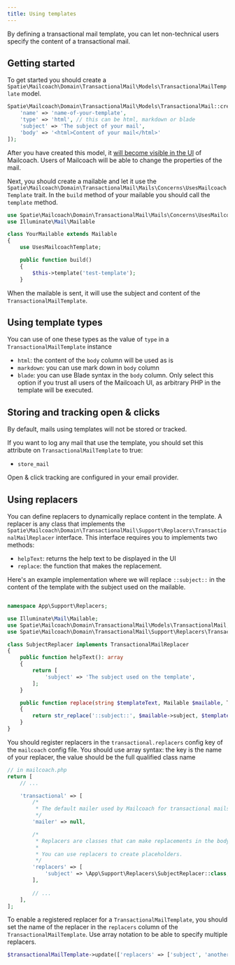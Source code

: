 ```yaml
---
title: Using templates
---
```


By defining a transactional mail template, you can let non-technical users specify the content of a transactional mail.

## Getting started

To get started you should create a `Spatie\Mailcoach\Domain\TransactionalMail\Models\TransactionalMailTemplate` model.

```php
Spatie\Mailcoach\Domain\TransactionalMail\Models\TransactionalMail::create([
    'name' => 'name-of-your-template',
    'type' => 'html', // this can be html, markdown or blade
    'subject' => 'The subject of your mail',
    'body' => '<html>Content of your mail</html>'
]);
```

After you have created this model, it [will become visible in the UI](/docs/laravel-mailcoach/v5/using-mailcoach/transactional#defining-transactional-mail-templates) of Mailcoach. Users of Mailcoach will be able to change the properties of the mail.

Next, you should create a mailable and let it use the `Spatie\Mailcoach\Domain\TransactionalMail\Mails\Concerns\UsesMailcoachTemplate` trait. In the `build` method of your mailable you should call the `template` method.

```php
use Spatie\Mailcoach\Domain\TransactionalMail\Mails\Concerns\UsesMailcoachTemplate
use Illuminate\Mail\Mailable

class YourMailable extends Mailable
{
    use UsesMailcoachTemplate;

    public function build()
    {
        $this->template('test-template');
    }
```

When the mailable is sent, it will use the subject and content of the `TransactionalMailTemplate`.

## Using template types

You can use of one these types as the value of `type` in a `TransactionalMailTemplate` instance

- `html`: the content of the `body` column will be used as is
- `markdown`: you can use mark down in  `body` column
- `blade`: you can use Blade syntax in the `body` column. Only select this option if you trust all users of the Mailcoach UI, as arbitrary PHP in the template will be executed.

## Storing and tracking open & clicks

By default, mails using templates will not be stored or tracked.

If you want to log any mail that use the template, you should set this attribute on `TransactionalMailTemplate` to true:

- `store_mail`

Open & click tracking are configured in your email provider.

## Using replacers

You can define replacers to dynamically replace content in the template. A replacer is any class that implements the `Spatie\Mailcoach\Domain\TransactionalMail\Support\Replacers\TransactionalMailReplacer` interface. This interface requires you to implements two methods:

- `helpText`: returns the help text to be displayed in the UI
- `replace`: the function that makes the replacement.

Here's an example implementation where we will replace `::subject::` in the content of the template with the subject used on the mailable.

```php

namespace App\Support\Replacers;

use Illuminate\Mail\Mailable;
use Spatie\Mailcoach\Domain\TransactionalMail\Models\TransactionalMail;
use Spatie\Mailcoach\Domain\TransactionalMail\Support\Replacers\TransactionalMailReplacer;

class SubjectReplacer implements TransactionalMailReplacer
{
    public function helpText(): array
    {
        return [
            'subject' => 'The subject used on the template',
        ];
    }

    public function replace(string $templateText, Mailable $mailable, TransactionalMail $template): string
    {
        return str_replace('::subject::', $mailable->subject, $templateText);
    }
}
```

You should register replacers in the `transactional.replacers` config key of the `mailcoach` config file. You should use array syntax: the key is the name of your replacer, the value should be the full qualified class name

```php
// in mailcoach.php
return [
    // ...

    'transactional' => [
        /*
         * The default mailer used by Mailcoach for transactional mails.
         */
        'mailer' => null,

        /*
         * Replacers are classes that can make replacements in the body of transactional mails.
         *
         * You can use replacers to create placeholders.
         */
        'replacers' => [
            'subject' => \App\Support\Replacers\SubjectReplacer::class,
        ],
        
        // ...
    ],
];
```

To enable a registered replacer for a `TransactionalMailTemplate`, you should set the name of the replacer in the `replacers` column of the `TransactionalMailTemplate`. Use array notation to be able to specify multiple replacers.

```php
$transactionalMailTemplate->update(['replacers' => ['subject', 'another_replacer']])
```
